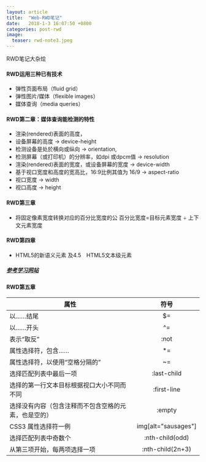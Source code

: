 ```yaml
---
layout: article
title:  "Web-RWD笔记"
date:   2018-1-3 16:07:50 +0800
categories: post-rwd
image:
  teaser: rwd-note3.jpeg
---
```


RWD笔记大杂烩

#### RWD运用三种已有技术
- 弹性页面布局（fluid grid）
- 弹性图片/媒体（flexible images）
- 媒体查询（media queries）

#### RWD第二章：媒体查询能检测的特性
- 渲染(rendered)表面的高度，
- 设备屏幕的高度 → device-height
- 检测设备是处於横向或纵向 → orientation,
- 检测屏幕（或打印机）的分辨率，如dpi 或dpcm值 → resolution
- 渲染(rendered)表面的宽度，或设备屏幕的宽度 → device-width
- 基于视口宽度和高度的宽高比，16:9比例其值为 16/9 → aspect-ratio
- 视口宽度 → width
- 视口高度 → height

####  RWD第三章
- 将固定像素宽度转换对应的百分比宽度的公
  百分比宽度=目标元素宽度 ÷ 上下文元素宽度

#### RWD第四章
- HTML5的新语义元素 及4.5　HTML5文本级元素
##### [参考学习网站](http://www.w3school.com.cn/html/html_elements.asp)

#### RWD第五章


| 属性          | 符号
| ------------- |:-------------:
|以……结尾 | $=
|以……开头 | ^=
|表示“取反” | :not
| 属性选择符，包含…… | *=
|属性选择符，以使用“空格分隔的” | ~=
|选择匹配列表中最后一项 | :last-child
|选择的第一行文本目标根据视口大小不同而不同 | :first-line
|选择没有内容（包含注释而不包含空格的元素，也是空的）| :empty
|CSS3 属性选择符一例 | img[alt="sausages"]
|选择匹配列表中奇数个 | :nth-child(odd)
|从第三项开始，每两项选择一项 | :nth-child(2n+3)